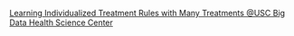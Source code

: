 [Learning Individualized Treatment Rules with Many Treatments   @USC Big Data Health Science Center ](https://qi.tc/qi/109952)